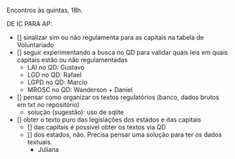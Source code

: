 Encontros às quintas, 18h.

DE IC PARA AP:
- [] sinalizar sim ou não regulamenta para as capitais na tabela de Voluntariado
- [] seguir experimentando a busca no QD para validar quais leis em quais capitais estão ou não regulamentadas
  - LAI no QD: Gustavo
  - LGD no QD: Rafael
  - LGPD no QD: Marcio
  - MROSC no QD: Wanderson + Daniel
- [] pensar como organizar os textos regulatórios (banco, dados brutos em txt no repositório)
  - solução (sugestão): uso de sqlite
- [] obter o texto puro das legislações dos estados e das capitais
  - [] das capitais é possivel obter os textos via QD
  - [] dos estados, não. Precisa pensar uma solução para ter os dados textuais.
    - Juliana

